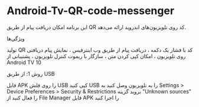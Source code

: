 # Android-Tv-QR-code-messenger
این برنامه امکان دریافت پیام از طریق QR کد روی تلویزیون‌های اندروید ارائه می‌دهد.

ویژگی‌ها

تولید QR کد با فشار یک دکمه ،
دریافت پیام از طریق وب اینترفیس ،
نمایش پیام دریافتی روی تلویزیون ،
امکان کپی کردن متن ،
سازگار با ریموت کنترل تلویزیون ،
پشتیبانی از Android TV 10


روش 1: از طریق USB

فایل APK را روی فلش USB کپی کنید
USB را به تلویزیون وصل کنید
به Settings > Device Preferences > Security & Restrictions بروید
گزینه "Unknown sources" را فعال کنید
از File Manager فایل APK را اجرا کنید
